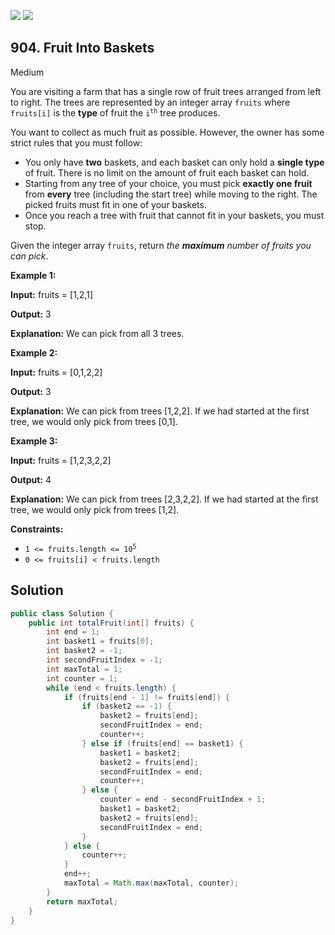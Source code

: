 [![](https://img.shields.io/github/stars/javadev/LeetCode-in-Java?label=Stars&style=flat-square)](https://github.com/javadev/LeetCode-in-Java)
[![](https://img.shields.io/github/forks/javadev/LeetCode-in-Java?label=Fork%20me%20on%20GitHub%20&style=flat-square)](https://github.com/javadev/LeetCode-in-Java/fork)

## 904\. Fruit Into Baskets

Medium

You are visiting a farm that has a single row of fruit trees arranged from left to right. The trees are represented by an integer array `fruits` where `fruits[i]` is the **type** of fruit the <code>i<sup>th</sup></code> tree produces.

You want to collect as much fruit as possible. However, the owner has some strict rules that you must follow:

*   You only have **two** baskets, and each basket can only hold a **single type** of fruit. There is no limit on the amount of fruit each basket can hold.
*   Starting from any tree of your choice, you must pick **exactly one fruit** from **every** tree (including the start tree) while moving to the right. The picked fruits must fit in one of your baskets.
*   Once you reach a tree with fruit that cannot fit in your baskets, you must stop.

Given the integer array `fruits`, return _the **maximum** number of fruits you can pick_.

**Example 1:**

**Input:** fruits = [1,2,1]

**Output:** 3

**Explanation:** We can pick from all 3 trees.

**Example 2:**

**Input:** fruits = [0,1,2,2]

**Output:** 3

**Explanation:** We can pick from trees [1,2,2]. If we had started at the first tree, we would only pick from trees [0,1].

**Example 3:**

**Input:** fruits = [1,2,3,2,2]

**Output:** 4

**Explanation:** We can pick from trees [2,3,2,2]. If we had started at the first tree, we would only pick from trees [1,2].

**Constraints:**

*   <code>1 <= fruits.length <= 10<sup>5</sup></code>
*   `0 <= fruits[i] < fruits.length`

## Solution

```java
public class Solution {
    public int totalFruit(int[] fruits) {
        int end = 1;
        int basket1 = fruits[0];
        int basket2 = -1;
        int secondFruitIndex = -1;
        int maxTotal = 1;
        int counter = 1;
        while (end < fruits.length) {
            if (fruits[end - 1] != fruits[end]) {
                if (basket2 == -1) {
                    basket2 = fruits[end];
                    secondFruitIndex = end;
                    counter++;
                } else if (fruits[end] == basket1) {
                    basket1 = basket2;
                    basket2 = fruits[end];
                    secondFruitIndex = end;
                    counter++;
                } else {
                    counter = end - secondFruitIndex + 1;
                    basket1 = basket2;
                    basket2 = fruits[end];
                    secondFruitIndex = end;
                }
            } else {
                counter++;
            }
            end++;
            maxTotal = Math.max(maxTotal, counter);
        }
        return maxTotal;
    }
}
```